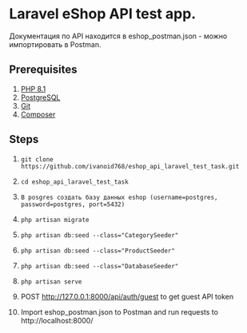 # Laravel eShop API test app.
Документация по API находится в eshop_postman.json - можно импортировать в Postman.

## Prerequisites
1. [PHP 8.1](https://www.php.net/downloads)
2. [PostgreSQL](https://www.postgresql.org/download/)
3. [Git](https://git-scm.com/)
4. [Composer](https://getcomposer.org/download/)

## Steps
1. `git clone https://github.com/ivanoid768/eshop_api_laravel_test_task.git`

2. `cd eshop_api_laravel_test_task`

3. `В posgres создать базу данных eshop (username=postgres, password=postgres, port=5432)`

4. `php artisan migrate`

5. `php artisan db:seed --class="CategorySeeder"`
6. `php artisan db:seed --class="ProductSeeder"`
7. `php artisan db:seed --class="DatabaseSeeder"`

8. `php artisan serve`

9. POST http://127.0.0.1:8000/api/auth/guest to get guest API token
10. Import eshop_postman.json to Postman and run requests to http://localhost:8000/